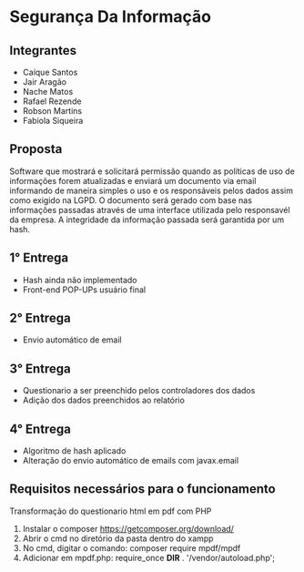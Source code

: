 # Segurança Da Informação

## Integrantes

* Caíque Santos 
* Jair Aragão 
* Nache Matos
* Rafael Rezende
* Robson Martins
* Fabiola Siqueira

## Proposta

Software que mostrará e solicitará permissão quando as políticas de uso de informações forem atualizadas e enviará um documento via email informando de maneira simples o uso e os responsáveis pelos dados assim como exigido na LGPD.
O documento será gerado com base nas informações passadas através de uma interface utilizada pelo responsavél da empresa.
A integridade da informação passada será garantida por um hash.

## 1° Entrega
* Hash ainda não implementado
* Front-end POP-UPs usuário final

## 2° Entrega
* Envio automático de email

## 3° Entrega
* Questionario a ser preenchido pelos controladores dos dados
* Adição dos dados preenchidos ao relatório

## 4° Entrega
* Algoritmo de hash aplicado 
* Alteração do envio automático de emails com javax.email

## Requisitos necessários para o funcionamento

Transformação do questionario html em pdf com PHP
1.	Instalar o composer https://getcomposer.org/download/
2.	Abrir o cmd no diretório da pasta dentro do xampp
3.	No cmd, digitar o comando:  composer require mpdf/mpdf
4.	Adicionar em mpdf.php:  require_once __DIR__ . '/vendor/autoload.php';

